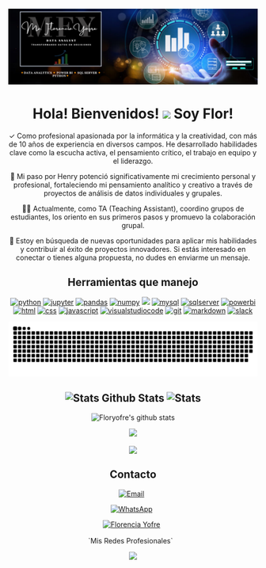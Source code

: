 <p align="center">
  <img src="https://github.com/Floryofre/Floryofre/blob/main/Banner%20de%20LinkedIn%20Lugar%20de%20Trabajo%20Ordenado%20(5).png?raw=true" alt="Banner de LinkedIn"/>
</p>

<!-- GREETINGS -->
<h1 align="center">Hola! Bienvenidos! <img src="https://media3.giphy.com/media/v1.Y2lkPTc5MGI3NjExNjk2Yjk2M2VhZDA2MjBlOTk4NmU4ODdhMWM0YzU4YjU1YmM0N2Q0NCZjdD1z/w1OBpBd7kJqHrJnJ13/giphy.gif" width=60px > Soy Flor! </h1>

<!--<h1 align="center">Hi there <img src="https://media3.giphy.com/media/v1.Y2lkPTc5MGI3NjExNjk2Yjk2M2VhZDA2MjBlOTk4NmU4ODdhMWM0YzU4YjU1YmM0N2Q0NCZjdD1z/w1OBpBd7kJqHrJnJ13/giphy.gif" width=60px > I'm Flor! </h1>-->

<!-- ABOUT ME -->
<p align="center">
  ✓ Como profesional apasionada por la informática y la creatividad, con más de 10 años de experiencia en diversos campos. He desarrollado habilidades clave como la escucha activa, el pensamiento crítico, el trabajo en equipo y el liderazgo.
</p>

<p align="center">
  🦉 Mi paso por Henry potenció significativamente mi crecimiento personal y profesional, fortaleciendo mi pensamiento analítico y creativo a través de proyectos de análisis de datos individuales y grupales.
</p>

<p align="center">
  👩‍🏫 Actualmente, como TA (Teaching Assistant), coordino grupos de estudiantes, los oriento en sus primeros pasos y promuevo la colaboración grupal.
</p>

<p align="center">
  🎯 Estoy en búsqueda de nuevas oportunidades para aplicar mis habilidades y contribuir al éxito de proyectos innovadores. Si estás interesado en conectar o tienes alguna propuesta, no dudes en enviarme un mensaje.
</p>

<!-- HERRAMIENTAS -->
<h2 align="center">Herramientas que manejo</h2>
<p align="center">
<div align="center">
  <a href="https://www.python.org/" target="_blank"><img src=https://img.shields.io/badge/Python-111112?&style=flat-square&logo=python alt=python height=27px/></a>
  <a href="https://jupyter.org/" target="_blank"><img src=https://img.shields.io/badge/Jupyter-111112?&style=flat-square&logo=jupyter alt=jupyter height=27px/></a>
  <a href="https://pandas.pydata.org/" target="_blank"><img src=https://img.shields.io/badge/Pandas-111112?&style=flat-square&logo=pandas&logoColor=150458 alt=pandas height=27px/></a>
  <a href="https://numpy.org/" target="_blank"><img src=https://img.shields.io/badge/Numpy-111112?&style=flat-square&logo=numpy&logoColor=013243 alt=numpy height=27px/></a>
   <a href="https://matplotlib.org/" target="_blank"><img src= https://github.com/Floryofre/SmartPro_Analytics/blob/main/imagenes/matplotlib-logo-7676870AC0-seeklogo.com.png?raw=true height=27px/></a>
   <a href="https://www.mysql.com/" target="_blank"><img src=https://img.shields.io/badge/MySQL-111112?&style=flat-square&logo=mysql&logoColor=4479A1 alt=mysql height=27px/></a>
  <a href="https://www.microsoft.com/es-es/sql-server/sql-server-downloads" target="_blank"><img src=https://img.shields.io/badge/SQLServer-111112?&style=flat-square&logo=microsoftsqlserver&logoColor=CC2927 alt=sqlserver height=27px/></a>
  <a href="https://powerbi.microsoft.com/es/" target="_blank"><img src=https://img.shields.io/badge/PowerBI-111112?&style=flat-square&logo=powerbi&logoColor=F2C811 alt=powerbi height=27px/></a>
  <a href="https://developer.mozilla.org/es/docs/Web/HTML" target="_blank"><img src=https://img.shields.io/badge/HTML-111112?&style=flat-square&logo=html5&logoColor=E34F26 alt=html height=27px/></a>
  <a href="https://developer.mozilla.org/es/docs/Web/CSS" target="_blank"><img src=https://img.shields.io/badge/CSS-111112?&style=flat-square&logo=css3&logoColor=1572B6 alt=css height=27px/></a>
  <a href="https://developer.mozilla.org/es/docs/Web/JavaScript" target="_blank"><img src=https://img.shields.io/badge/JavaScript-111112?&style=flat-square&logo=javascript&logoColor=F7DF1E alt=javascript height=27px/></a>
  <a href="https://code.visualstudio.com/" target="_blank"><img src=https://img.shields.io/badge/VSCode-111112?&style=flat-square&logo=visualstudiocode&logoColor=007ACC alt=visualstudiocode height=27px/></a>
  <a href="https://git-scm.com/" target="_blank"><img src=https://img.shields.io/badge/GIT-111112?&style=flat-square&logo=git&logoColor=F05032 alt=git height=27px/></a>
  <a href="https://markdown.es/" target="_blank"><img src=https://img.shields.io/badge/Markdown-111112?&style=flat-square&logo=markdown&logoColor=white alt=markdown height=27px/></a>
  <a href="https://slack.com" target="_blank"><img src=https://img.shields.io/badge/Slack-111112?&style=flat-square&logo=slack&logoColor=4A154B alt=slack height=27px/></a>
</div>  
</p>


<!-- STATS -->


<p align="center">
  <picture>
    <source media="(prefers-color-scheme: dark)" srcset="https://raw.githubusercontent.com/platane/platane/output/github-contribution-grid-snake-dark.svg">
    <source media="(prefers-color-scheme: light)" srcset="https://raw.githubusercontent.com/platane/platane/output/github-contribution-grid-snake.svg">
    <img alt="github contribution grid snake animation" src="https://raw.githubusercontent.com/platane/platane/output/github-contribution-grid-snake.svg">
  </picture>
</p>

<h2 align="center">
  <img alt="Stats" src="https://i.giphy.com/media/W5eoZHPpUx9sapR0eu/giphy.webp" width=50px>
  Github Stats 
    <img alt="Stats" src="https://i.giphy.com/media/W5eoZHPpUx9sapR0eu/giphy.webp" width=50px>
</h2> 

<div align="center">
  <img src="https://github-readme-stats.vercel.app/api?username=floryofre&show_icons=true&theme=tokyonight&border_radius=20&border_color=252030&bg_color=DEG,1b1526,0a090d" alt="Floryofre's github stats" />
</div>

<p align="center">
<a href="https://github.com/floryofre">
  <img height="180em" src="https://github-readme-stats.vercel.app/api/top-langs/?username=floryofre&layout=compact&langs_count=8&theme=tokyonight&border_radius=20&border_color=252030&bg_color=DEG,1b1526,0a090d"/>
</a>
</p>


<div align="center">
  <img src="https://komarev.com/ghpvc/?username=floryofre&&style=for-the-badge" align="center" />
</div>



<!-- CONTACT -->
<h2 align="center">Contacto</h2>

<p align="center">
 <a href="mailto:mafloriarencia@gmail.com">
  <img alt="Email" title="Envía un correo" src="https://img.shields.io/badge/Mi Email-D14836?style=flat&logo=Gmail&logoColor=white">
</a>
<span style="margin-left: 6px;"> </span>
<br>
</p>
<p align="center">
<a href="https://wa.me/543516821955?text=Hola!%20Te%20contacto%20desde%20tu%20página%20web">
  <img alt="WhatsApp" title="Envíame un mensaje en WhatsApp" src="https://img.shields.io/badge/Mi WhatsApp-25D366?style=flat&logo=WhatsApp&logoColor=white">
</a>
<span style="margin-left: 6px;"> </span>
</p>

<p align="center">
  <a href="https://www.linkedin.com/in/MaFlorenciaYofre/">
  <img alt="Florencia Yofre" title="Connect with Florencia" src="https://img.shields.io/badge/Ma. Florencia Yofre-0077B5?style=flat&logo=Linkedin&logoColor=white">
  </a><span style="margin-left: 6px;">
</p>

<p align="center">
  <a href="https://lnk.bio/FloryofreDA/about" target="_blank" style="text-decoration: none; display: inline-block; margin-right: 10px; vertical-align: middle;">
    `Mis Redes Profesionales`
  </a>
</p>

<!-- OTROS -->
<p align="center">
  <a href="#"><img src="https://readme-typing-svg.herokuapp.com?font=Time+New+Roman&color=cyan&size=28&center=true&vCenter=true&width=600&height=100&lines=Contactame;Transformemos+Datos+En+Decisiones;Data+Analyst;Python;Power+BI;SQL+Server"></a>
</p>
<!--
<hr>
<br>
<table align="center">
<tr border="none">
<td width="50%" align="left">
-->





